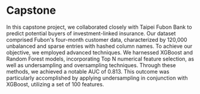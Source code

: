 # Capstone

In this capstone project, we collaborated closely with Taipei Fubon Bank to predict potential buyers of investment-linked insurance. Our dataset comprised Fubon's four-month customer data, characterized by 120,000 unbalanced and sparse entries with hashed column names. To achieve our objective, we employed advanced techniques. We harnessed XGBoost and Random Forest models, incorporating Top N numerical feature selection, as well as undersampling and oversampling techniques. Through these methods, we achieved a notable AUC of 0.813. This outcome was particularly accomplished by applying undersampling in conjunction with XGBoost, utilizing a set of 100 features.

